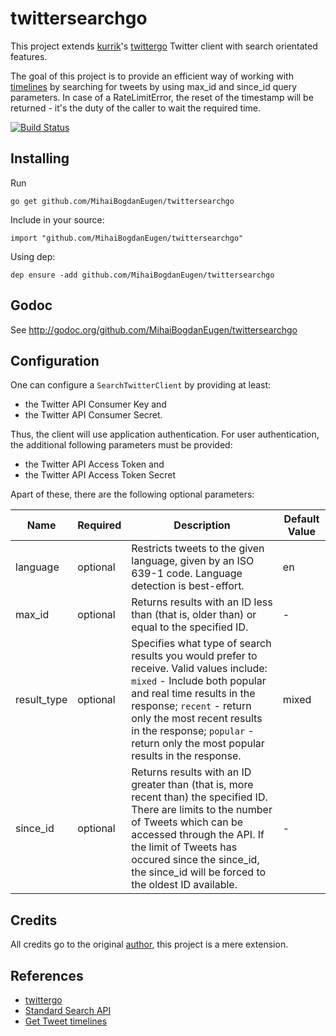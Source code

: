twittersearchgo
=========
This project extends [kurrik](https://github.com/kurrik)'s [twittergo](https://github.com/kurrik/twittergo) Twitter client with search orientated features.

The goal of this project is to provide an efficient way of working with [timelines](https://developer.twitter.com/en/docs/tweets/timelines/guides/working-with-timelines) by searching for tweets by using max_id and since_id query parameters.
In case of a RateLimitError, the reset of the timestamp will be returned - it's the duty of the caller to wait the required time.

[![Build Status](https://travis-ci.org/MihaiBogdanEugen/twittersearchgo.svg?branch=master)](https://travis-ci.org/MihaiBogdanEugen/twittersearchgo)

Installing
----------
Run

    go get github.com/MihaiBogdanEugen/twittersearchgo

Include in your source:

    import "github.com/MihaiBogdanEugen/twittersearchgo"
    
Using dep:

    dep ensure -add github.com/MihaiBogdanEugen/twittersearchgo

Godoc
-----
See http://godoc.org/github.com/MihaiBogdanEugen/twittersearchgo

Configuration
-----

One can configure a `SearchTwitterClient` by providing at least:
- the Twitter API Consumer Key and
- the Twitter API Consumer Secret.

Thus, the client will use application authentication. For user authentication, the additional following parameters must be provided:
- the Twitter API Access Token and
- the Twitter API Access Token Secret

Apart of these, there are the following optional parameters:

| Name | Required | Description | Default Value | 
| ------------- | ------------- | ------------- | ------------- |
| language | optional | Restricts tweets to the given language, given by an ISO 639-1 code. Language detection is best-effort. | en |
| max_id | optional | Returns results with an ID less than (that is, older than) or equal to the specified ID. | - |
| result_type | optional | Specifies what type of search results you would prefer to receive. Valid values include: `mixed` - Include both popular and real time results in the response; `recent` - return only the most recent results in the response; `popular` - return only the most popular results in the response. | mixed |
| since_id | optional | Returns results with an ID greater than (that is, more recent than) the specified ID. There are limits to the number of Tweets which can be accessed through the API. If the limit of Tweets has occured since the since_id, the since_id will be forced to the oldest ID available. | - |


Credits
-----
All credits go to the original [author](https://github.com/kurrik), this project is a mere extension.

References
-----
- [twittergo](https://github.com/kurrik/twittergo)
- [Standard Search API](https://developer.twitter.com/en/docs/tweets/search/api-reference/get-search-tweets)
- [Get Tweet timelines](https://developer.twitter.com/en/docs/tweets/timelines/guides/working-with-timelines)
